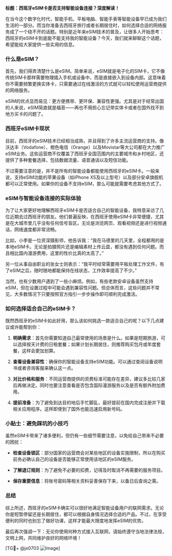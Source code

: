 **标题：西班牙eSIM卡是否支持智能设备连接？深度解读！**

在当今这个数字化时代，智能手机、平板电脑、智能手表等智能设备早已成为我们生活的一部分。而当你准备去西班牙旅行或者长期居住时，如何选择合适的网络服务成了一个绕不开的话题。特别是近年来eSIM技术的普及，让很多人开始思考：西班牙的eSIM卡到底能不能支持我的智能设备？今天，我们就来聊聊这个话题，希望能给大家提供一些实用的信息。

### 什么是eSIM？

首先，我们得弄清楚什么是eSIM。简单来说，eSIM就是电子化的SIM卡，它不像传统SIM卡那样需要物理插入手机或设备中，而是直接嵌入到设备内部。这意味着你不需要频繁更换实体卡，只需要通过在线激活的方式就可以轻松使用运营商提供的网络服务。

eSIM的优点显而易见：更方便携带、更环保、兼容性更强。尤其是对于经常出国的人来说，eSIM简直就是福音——再也不用担心忘记带实体卡或者在国外找不到地方买卡的问题了。

### 西班牙eSIM卡现状

目前，西班牙的eSIM技术已经相当成熟，并且得到了许多主流运营商的支持。像沃达丰（Vodafone）、橙色电信（Orange）以及Movistar等大公司都在大力推广eSIM业务。这些运营商不仅覆盖了西班牙全国范围内的主要城市和乡村地区，还提供了多种套餐选择，包括数据流量、语音通话以及短信功能。

不过需要注意的是，并不是所有的智能设备都能使用西班牙的eSIM卡。一般来说，支持eSIM功能的苹果设备（如iPhone XS及以上型号）以及部分安卓旗舰机都可以正常使用。如果你的设备不支持eSIM，那么可能就需要考虑其他方式了。

### eSIM与智能设备连接的实际体验

为了让大家更好地理解西班牙eSIM卡是否适合自己的智能设备，我特意采访了几位近期去过西班牙的朋友。他们普遍反映，在西班牙使用eSIM卡非常便捷，尤其是在大城市里几乎没有任何信号盲区。无论是浏览网页、观看视频还是进行视频通话，网络速度都非常流畅。

比如，小李是一位资深摄影师，他告诉我：“我在马德里的几天里，全程都用的是本地eSIM卡。无论是拍摄照片还是编辑素材上传云盘，都没有遇到任何问题。而且相比国内漫游费用，这里的性价比真的太高了。”

另一位从事自由职业的张女士则表示：“我平时经常需要用平板处理工作文件，有了eSIM之后，随时随地都能保持在线状态，工作效率提高了不少。”

当然，也有少数用户遇到了一些小麻烦。例如，有些老款安卓设备虽然支持eSIM，但在设置过程中可能会遇到兼容性问题。但总体而言，这些问题并不常见，大多数情况下只要按照官方指引一步步操作即可顺利完成激活。

### 如何选择适合自己的eSIM卡？

既然西班牙的eSIM卡如此好用，那么该如何挑选一款适合自己的呢？以下几点建议或许能帮到你：

1. **明确需求**：首先你需要知道自己最常使用的场景是什么。如果是短期旅游，可以选择按天计费的日租套餐；如果计划长期居住，则推荐购买包月或年度套餐，这样会更加划算。
   
2. **查看设备兼容性**：确保你的智能设备支持eSIM功能。可以通过查阅设备说明书或者咨询客服来确认这一点。

3. **对比价格和服务**：不同运营商提供的资费标准可能存在差异，建议多比较几家后再做决定。同时也要注意查看是否包含国际漫游服务以及是否有额外附加费用。

4. **提前准备**：为了避免到达目的地后手忙脚乱，最好提前在国内完成注册并下载相关应用程序。这样即使到了国外也能迅速启用新号码。

### 小贴士：避免踩坑的小技巧

虽然eSIM卡带来了诸多便利，但仍有一些细节需要注意，以免给自己带来不必要的困扰：

- **检查设备锁区**：部分国家的运营商会对某些地区的设备实施限制，所以在购买前务必确认自己的设备是否能够正常使用该地区的eSIM服务。
  
- **了解退订规则**：为了避免不必要的扣费，记得及时取消不再需要的服务项目。

- **保存重要信息**：将账号密码等相关资料妥善保存下来，以备日后查询之需。

### 总结

综上所述，西班牙的eSIM卡确实可以很好地满足智能设备用户的联网需求。无论你是短暂停留还是长期居住，都可以根据自身情况选择合适的产品。不过，在享受便利的同时也别忘了做好功课，这样才能最大限度地发挥eSIM的优势。

最后再次强调一下：无论你使用何种方式接入互联网，请始终遵守当地法律法规，文明上网，共同维护良好的网络环境！

[TG💪+ @jx0703 ![Image](https://github.com/user-attachments/assets/dbca1d08-cadb-493c-b0ec-ad6f7a83f270)]